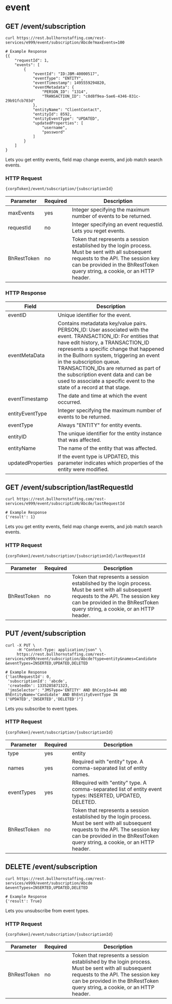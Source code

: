 # event

## <span class="tag">GET</span> /event/subscription

``` shell
curl https://rest.bullhornstaffing.com/rest-services/e999/event/subscription/Abcde?maxEvents=100

# Example Response
{{
    "requestId": 1,
    "events": [
        {
            "eventId": "ID:JBM-40000517",
            "eventType": "ENTITY",
            "eventTimestamp": 1495559294820,
            "eventMetadata": {
                "PERSON_ID": "1314",
                "TRANSACTION_ID": "c8d8f9ea-5ae6-4346-831c-29b91fcb703d"
            },
            "entityName": "ClientContact",
            "entityId": 8592,
            "entityEventType": "UPDATED",
            "updatedProperties": [
                "username",
                "password"
            ]
        }
    ]
}
```

Lets you get entity events, field map change events, and job match search events.

### HTTP Request

`{corpToken}/event/subscription/{subscriptionId}`

Parameter | Required | Description
------ | -------- | -----
maxEvents | yes | Integer specifying the maximum number of events to be returned.
requestId | no | Integer specifying an event requestId. Lets you reget events.
BhRestToken | no | Token that represents a session established by the login process. Must be sent with all subsequent requests to the API. The session key can be provided in the BhRestToken query string, a cookie, or an HTTP header.

### HTTP Response

Field | Description
------ | -----
eventID | Unique identifier for the event.
eventMetaData | Contains metadatata key/value pairs. PERSON_ID: User associated with the event. TRANSACTION_ID: For entities that have edit history, a TRANSACTION_ID represents a specific change that happened in the Bullhorn system, triggering an event in the subscription queue. TRANSACTION_IDs are returned as part of the subscription event data and can be used to associate a specific event to the state of a record at that stage.
eventTimestamp |The date and time at which the event occurred.
entityEventType | Integer specifying the maximum number of events to be returned.
eventType | Always "ENTITY" for entity events.
entityID | The unique identifier for the entity instance that was affected.
entityName | The name of the entity that was affected.
updatedProperties | If the event type is UPDATED, this parameter indicates which properties of the entity were modified.

## <span class="tag">GET</span> /event/subscription/lastRequestId

``` shell
curl https://rest.bullhornstaffing.com/rest-services/e999/event/subscriptioN/Abcde/lastRequestId

# Example Response
{'result': 1}
```

Lets you get entity events, field map change events, and job match search events.

### HTTP Request

`{corpToken}/event/subscription/{subscriptionId}/lastRequestId`

Parameter | Required | Description
------ | -------- | -----
BhRestToken | no | Token that represents a session established by the login process. Must be sent with all subsequent requests to the API. The session key can be provided in the BhRestToken query string, a cookie, or an HTTP header. 

## <span class="tag">PUT</span> /event/subscription

``` shell
curl -X PUT \
     -H "Content-Type: application/json" \
     https://rest.bullhornstaffing.com/rest-services/e999/event/subscription/Abcde?type=entity&names=Candidate
&eventTypes=INSERTED,UPDATED,DELETED

# Example Response
{'lastRequestId': 0,
 'subscriptionId': 'abcde',
 'createdOn': 1335285871323,
 'jmsSelector': "JMSType='ENTITY' AND BhCorpId=44 AND BhEntityName='Candidate' AND BhEntityEventType IN ('UPDATED','INSERTED','DELETED')"}

```

Lets you subscribe to event types.

### HTTP Request

`{corpToken}/event/subscription/{subscriptionId}`

Parameter | Required | Description
------ | -------- | -----
type | yes | entity | fieldMapChange | jobMatchSearch.
names | yes | Required with "entity" type. A comma-separated list of entity names.
eventTypes | yes | RRequired with "entity" type. A comma-separated list of entity event types: INSERTED, UPDATED, DELETED.
BhRestToken | no | Token that represents a session established by the login process. Must be sent with all subsequent requests to the API. The session key can be provided in the BhRestToken query string, a cookie, or an HTTP header.

## <span class="tag">DELETE</span> /event/subscription

``` shell
curl https://rest.bullhornstaffing.com/rest-services/e999/event/subscription/Abcde
&eventTypes=INSERTED,UPDATED,DELETED

# Example Response
{'result': True}

```

Lets you unsubscribe from event types.

### HTTP Request

`{corpToken}/event/subscription/{subscriptionId}`

Parameter | Required | Description
------ | -------- | -----
BhRestToken | no | Token that represents a session established by the login process. Must be sent with all subsequent requests to the API. The session key can be provided in the BhRestToken query string, a cookie, or an HTTP header.